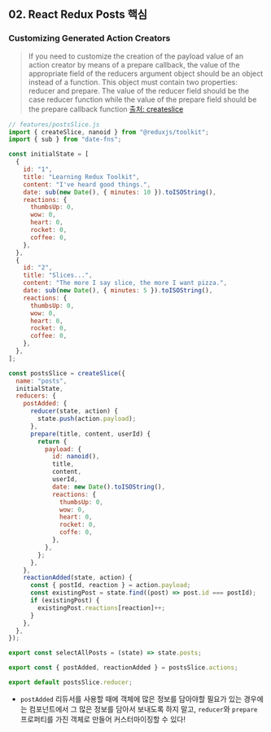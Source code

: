 ## 02. React Redux Posts 핵심

### Customizing Generated Action Creators

> If you need to customize the creation of the payload value of an action creator by means of a prepare callback, the value of the appropriate field of the reducers argument object should be an object instead of a function. This object must contain two properties: reducer and prepare. The value of the reducer field should be the case reducer function while the value of the prepare field should be the prepare callback function
> [출처: createslice](https://redux-toolkit.js.org/api/createslice)

```js
// features/postsSlice.js
import { createSlice, nanoid } from "@reduxjs/toolkit";
import { sub } from "date-fns";

const initialState = [
  {
    id: "1",
    title: "Learning Redux Toolkit",
    content: "I've heard good things.",
    date: sub(new Date(), { minutes: 10 }).toISOString(),
    reactions: {
      thumbsUp: 0,
      wow: 0,
      heart: 0,
      rocket: 0,
      coffee: 0,
    },
  },
  {
    id: "2",
    title: "Slices...",
    content: "The more I say slice, the more I want pizza.",
    date: sub(new Date(), { minutes: 5 }).toISOString(),
    reactions: {
      thumbsUp: 0,
      wow: 0,
      heart: 0,
      rocket: 0,
      coffee: 0,
    },
  },
];

const postsSlice = createSlice({
  name: "posts",
  initialState,
  reducers: {
    postAdded: {
      reducer(state, action) {
        state.push(action.payload);
      },
      prepare(title, content, userId) {
        return {
          payload: {
            id: nanoid(),
            title,
            content,
            userId,
            date: new Date().toISOString(),
            reactions: {
              thumbsUp: 0,
              wow: 0,
              heart: 0,
              rocket: 0,
              coffe: 0,
            },
          },
        };
      },
    },
    reactionAdded(state, action) {
      const { postId, reaction } = action.payload;
      const existingPost = state.find((post) => post.id === postId);
      if (existingPost) {
        existingPost.reactions[reaction]++;
      }
    },
  },
});

export const selectAllPosts = (state) => state.posts;

export const { postAdded, reactionAdded } = postsSlice.actions;

export default postsSlice.reducer;
```

- `postAdded` 리듀서를 사용할 때에 객체에 많은 정보를 담아야할 필요가 있는 경우에는 컴포넌트에서 그 많은 정보를 담아서 보내도록 하지 말고, `reducer`와 `prepare` 프로퍼티를 가진 객체로 만들어 커스터마이징할 수 있다!
